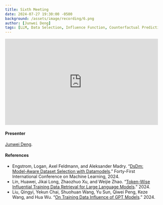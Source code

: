 ```yaml
---
title: Sixth Meeting
date: 2024-07-27 19:30:00 -0500
background: /assets/image/recording/6.png
author: [Junwei Deng]
tags: [LLM, Data Selection, Influence Function, Counterfactual Prediction]
---
```


<style>
.video-container {
  position: relative;
  padding-bottom: 56.25%; /* 16:9 aspect ratio */
  height: 0;
  overflow: hidden;
  max-width: 100%;
  background: #000;
}

.video-container iframe {
  position: absolute;
  top: 0;
  left: 0;
  width: 100%;
  height: 100%;
  border: 0;
}
</style>

<div class="video-container">
  <iframe width="560" height="315" src="https://www.youtube.com/embed/KAF8a2La-WU" frameborder="0" allow="accelerometer; autoplay; clipboard-write; encrypted-media; gyroscope; picture-in-picture" allowfullscreen></iframe>
</div>

#### Presenter

[Junwei Deng](https://theaperdeng.github.io/).

#### References

- Engstrom, Logan, Axel Feldmann, and Aleksander Madry. “[DsDm: Model-Aware Dataset Selection with Datamodels](https://openreview.net/pdf?id=GC8HkKeH8s).” Forty-First International Conference on Machine Learning, 2024.
- Lin, Huawei, Jikai Long, Zhaozhuo Xu, and Weijie Zhao. “[Token-Wise Influential Training Data Retrieval for Large Language Models](http://arxiv.org/abs/2405.11724).” 2024.
- Liu, Qingyi, Yekun Chai, Shuohuan Wang, Yu Sun, Qiwei Peng, Keze Wang, and Hua Wu. “[On Training Data Influence of GPT Models](http://arxiv.org/abs/2404.07840).” 2024.
